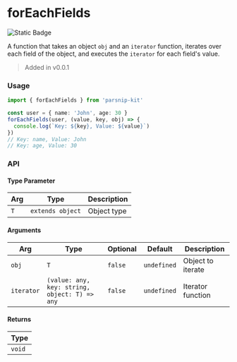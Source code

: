 # forEachFields
![Static Badge](https://img.shields.io/badge/Coverage-100.00%-FF8C00)
      
A function that takes an object `obj` and an `iterator` function, iterates over each field of the object, and executes the `iterator` for each field's value.

> Added in v0.0.1



### Usage

```ts
import { forEachFields } from 'parsnip-kit'

const user = { name: 'John', age: 30 }
forEachFields(user, (value, key, obj) => {
  console.log(`Key: ${key}, Value: ${value}`)
})
// Key: name, Value: John
// Key: age, Value: 30
```


### API

#### Type Parameter

| Arg | Type | Description |
| --- | --- | --- |
| `T` | `extends object` | Object type  |

#### Arguments

| Arg | Type | Optional | Default | Description |
| --- | --- | --- | --- | --- |
| `obj` | `T` | `false` | `undefined` | Object to iterate |
| `iterator` | `(value: any, key: string, object: T) => any` | `false` | `undefined` | Iterator function |

#### Returns

| Type |
| ---  |
| `void`  |